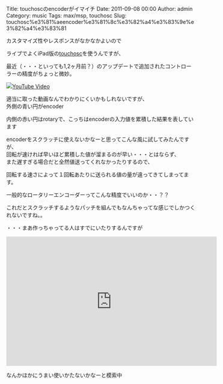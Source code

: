 Title: touchoscのencoderがイマイチ
Date: 2011-09-08 00:00
Author: admin
Category: music
Tags: max/msp, touchosc
Slug: touchosc%e3%81%aeencoder%e3%81%8c%e3%82%a4%e3%83%9e%e3%82%a4%e3%83%81

カスタマイズ性やレスポンスがなかなかよいので  

ライブでよくiPad版の[touchosc](http://hexler.net/software/touchosc)を使うんですが、  

最近（・・・といっても1,2ヶ月前？）のアップデートで追加されたコントローラーの精度がちょっと微妙。

<object type="application/x-shockwave-flash" data="http://www.youtube.com/v/0-040A5PxSI" width="400" height="300"><param name="movie" value="http://www.youtube.com/v/0-040A5PxSI"></param><param name="quality" value="high"></param><param name="allowFullScreen" value="true"></param><!-- Fallback content -->[![](http://img.youtube.com/vi/0-040A5PxSI/0.jpg)YouTube
Video](http://www.youtube.com/watch?v=0-040A5PxSI)</object>

適当に取った動画なんでわかりにくいかもしれないですが、  
外側の青い円がencoder  

内側の赤い円はrotaryで、こっちはencoderの入力値を累積した結果を表しています

encoderをスクラッチに使えないかなーと思ってこんな風に試してみたんですが、  
回転が速ければ早いほど累積した値が溜まるのが早い・・・とはならず、  
また遅すぎる場合だと全然値送ってくれなかったりするので、  

回転する速さによって１回転あたりに送られる値の量が違ってきてしまってます。

一般的なロータリーエンコーダーってこんな精度でいいのか・・？？  

これだとスクラッチするようなパッチを組んでもなんちゃってな感じでしかつくれないですね。。

・・・まあ作っちゃってる人はすでにいたりするんですが  

<iframe width="560" height="345" src="http://www.youtube.com/embed/V5K-0GcA5pw" frameborder="0" allowfullscreen></iframe>

なんかほかにうまい使いかたないかなーと模索中
